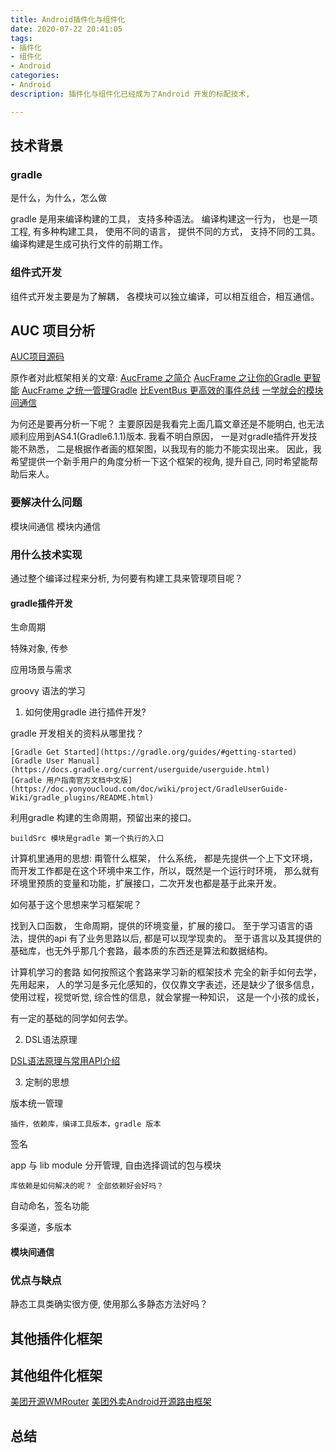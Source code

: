 ```yaml
---
title: Android插件化与组件化
date: 2020-07-22 20:41:05
tags:
- 插件化
- 组件化
- Android
categories:
- Android
description: 插件化与组件化已经成为了Android 开发的标配技术, 

---
```


## 技术背景

### gradle

是什么，为什么，怎么做

gradle 是用来编译构建的工具， 支持多种语法。 编译构建这一行为， 也是一项工程, 有多种构建工具， 使用不同的语言， 提供不同的方式， 支持不同的工具。编译构建是生成可执行文件的前期工作。

### 组件式开发

组件式开发主要是为了解耦， 各模块可以独立编译，可以相互组合，相互通信。 


## AUC 项目分析

[AUC项目源码](https://github.com/Blankj/AndroidUtilCode)

原作者对此框架相关的文章:
[AucFrame 之简介](https://blankj.com/2019/07/22/auc-frame/)
[AucFrame 之让你的Gradle 更智能](https://blankj.com/2019/07/23/auc-frame-smart-gradle/)
[AucFrame 之统一管理Gradle](https://blankj.com/2019/07/24/auc-frame-manage-gradle/)
[比EventBus 更高效的事件总线](https://blankj.com/2019/07/22/busutils/)
[一学就会的模块间通信](https://blankj.com/2019/07/22/busutils/)

为何还是要再分析一下呢？ 
	主要原因是我看完上面几篇文章还是不能明白, 也无法顺利应用到AS4.1(Gradle6.1.1)版本. 
	我看不明白原因， 一是对gradle插件开发技能不熟悉， 二是根据作者画的框架图，以我现有的能力不能实现出来。
	因此，我希望提供一个新手用户的角度分析一下这个框架的视角, 提升自己, 同时希望能帮助后来人。

### 要解决什么问题

模块间通信
模块内通信

### 用什么技术实现

通过整个编译过程来分析, 为何要有构建工具来管理项目呢？ 


#### gradle插件开发
生命周期

特殊对象, 传参

应用场景与需求

groovy 语法的学习
1. 如何使用gradle 进行插件开发?

gradle 开发相关的资料从哪里找？ 

	[Gradle Get Started](https://gradle.org/guides/#getting-started)
	[Gradle User Manual](https://docs.gradle.org/current/userguide/userguide.html)
	[Gradle 用户指南官方文档中文版](https://doc.yonyoucloud.com/doc/wiki/project/GradleUserGuide-Wiki/gradle_plugins/README.html)

利用gradle 构建的生命周期，预留出来的接口。

	buildSrc 模块是gradle 第一个执行的入口

计算机里通用的思想: 甭管什么框架， 什么系统， 都是先提供一个上下文环境， 而开发工作都是在这个环境中来工作，所以，既然是一个运行时环境，
那么就有环境里预质的变量和功能，扩展接口，二次开发也都是基于此来开发。

如何基于这个思想来学习框架呢？ 

找到入口函数， 生命周期，提供的环境变量，扩展的接口。 至于学习语言的语法，提供的api 有了业务思路以后, 都是可以现学现卖的。
至于语言以及其提供的基础库，也无外乎那几个套路，最本质的东西还是算法和数据结构。

计算机学习的套路
如何按照这个套路来学习新的框架技术
完全的新手如何去学，
	先用起来， 人的学习是多元化感知的，仅仅靠文字表述，还是缺少了很多信息，使用过程，视觉听觉, 综合性的信息，就会掌握一种知识， 这是一个小孩的成长，

有一定的基础的同学如何去学。

2. DSL语法原理

[DSL语法原理与常用API介绍](https://www.jianshu.com/p/8250a5d2e109)

3. 定制的思想

版本统一管理

	插件，依赖库，编译工具版本，gradle 版本

签名

app 与 lib module 分开管理, 自由选择调试的包与模块

	库依赖是如何解决的呢？ 全部依赖好会好吗？ 

自动命名，签名功能

多渠道，多版本

#### 模块间通信

### 优点与缺点

静态工具类确实很方便, 使用那么多静态方法好吗？ 

## 其他插件化框架

## 其他组件化框架

[美团开源WMRouter](https://github.com/meituan/WMRouter)
[美团外卖Android开源路由框架](https://tech.meituan.com/2018/08/23/meituan-waimai-android-open-source-routing-framework.html)

## 总结

